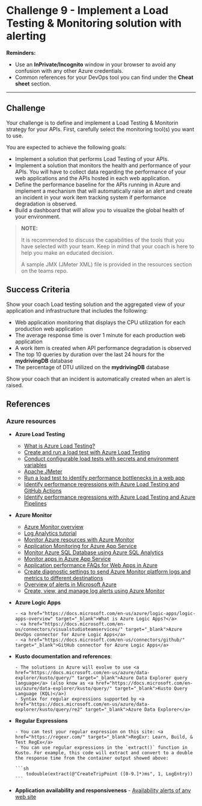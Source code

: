 # Challenge 9 - Implement a Load Testing & Monitoring solution with alerting

**Reminders:**

- Use an **InPrivate/Incognito** window in your browser to avoid any confusion with any other Azure credentials.
- Common references for your DevOps tool you can find under the **Cheat sheet** section.

---

## Challenge

Your challenge is to define and implement a Load Testing & Monitorin strategy for your APIs. First, carefully select the monitoring tool(s) you want to use.

You are expected to achieve the following goals:

- Implement a solution that performs Load Testing of your APIs.
- Implement a solution that monitors the health and performance of your APIs. You will have to collect data regarding the performance of your web applications and the APIs hosted in each web application.
- Define the performance baseline for the APIs running in Azure and implement a mechanism that will automatically raise an alert and create an incident in your work item tracking system if performance degradation is observed.
- Build a dashboard that will allow you to visualize the global health of your environment.

> **NOTE:**
>
> It is recommended to discuss the capabilities of the tools that you have selected with your team. Keep in mind that your coach is here to help you make an educated decision.
>
> A sample JMX (JMeter XML) file is provided in the resources section on the teams repo.

## Success Criteria

Show your coach Load testing solution and the aggregated view of your application and infrastructure that includes the following:

- Web application monitoring that displays the CPU utilization for each production web application
- The average response time is over 1 minute for each production web application
- A work item is created when API performance degradation is observed
- The top 10 queries by duration over the last 24 hours for the **mydrivingDB** database
- The percentage of DTU utilized on the **mydrivingDB** database

Show your coach that an incident is automatically created when an alert is raised.

## References

### Azure resources

- **Azure Load Testing**

    - <a href="https://docs.microsoft.com/en-us/azure/load-testing/overview-what-is-azure-load-testing" target="blank">What is Azure Load Testing?</a>
    - <a href="https://docs.microsoft.com/en-us/azure/load-testing/quickstart-create-and-run-load-test" target="blank">Create and run a load test with Azure Load Testing</a>
    - <a href="https://docs.microsoft.com/en-us/azure/load-testing/how-to-parameterize-load-tests" target="blank">Conduct configurable load tests with secrets and environment variables</a>
    - <a href="https://jmeter.apache.org/download_jmeter.cgi" target="blank">Apache JMeter</a>
    - <a href="https://docs.microsoft.com/en-us/azure/load-testing/tutorial-identify-bottlenecks-azure-portal" target="blank">Run a load test to identify performance bottlenecks in a web app</a>
    - <a href="https://docs.microsoft.com/en-us/azure/load-testing/tutorial-cicd-github-actions" target="blank">Identify performance regressions with Azure Load Testing and GitHub Actions</a>
    - <a href="https://docs.microsoft.com/en-us/azure/load-testing/tutorial-cicd-azure-pipelines" target="blank">Identify performance regressions with Azure Load Testing and Azure Pipelines</a>

- **Azure Monitor**

    - <a href="https://docs.microsoft.com/en-us/azure/azure-monitor/overview" target="blank">Azure Monitor overview</a>
    - <a href="https://docs.microsoft.com/en-us/azure/azure-monitor/logs/log-analytics-tutorial" target="_blank">Log Analytics tutorial</a>
    - <a href="https://docs.microsoft.com/en-us/azure/azure-monitor/essentials/monitor-azure-resource" target="_blank">Monitor Azure resources with Azure Monitor</a>
    - <a href="https://docs.microsoft.com/en-us/azure/azure-monitor/app/azure-web-apps" target="_blank">Application Monitoring for Azure App Service</a>
    - <a href="https://docs.microsoft.com/en-us/azure/azure-monitor/insights/azure-sql" target="_blank">Monitor Azure SQL Database using Azure SQL Analytics</a>
    - <a href="https://docs.microsoft.com/en-us/Azure/app-service/web-sites-monitor" target="_blank">Monitor apps in Azure App Service</a>
    - <a href="https://docs.microsoft.com/en-us/azure/app-service/faq-availability-performance-application-issues" target="_blank">Application performance FAQs for Web Apps in Azure</a>
    - <a href="https://docs.microsoft.com/en-us/azure/azure-monitor/essentials/diagnostic-settings" target="_blank">Create diagnostic settings to send Azure Monitor platform logs and metrics to different destinations</a>
    - <a href="https://docs.microsoft.com/en-us/azure/azure-monitor/alerts/alerts-overview" target="_blank">Overview of alerts in Microsoft Azure</a>
    - <a href="hhttps://docs.microsoft.com/en-us/azure/azure-monitor/alerts/alerts-log" target="_blank">Create, view, and manage log alerts using Azure Monitor</a>

- **Azure Logic Apps**

      - <a href="https://docs.microsoft.com/en-us/azure/logic-apps/logic-apps-overview" target="_blank">What is Azure Logic Apps?</a>
      - <a href="https://docs.microsoft.com/en-us/connectors/visualstudioteamservices/" target="_blank">Azure DevOps connector for Azure Logic Apps</a>
      - <a href="https://docs.microsoft.com/en-us/connectors/github/" target="_blank">GitHub connector for Azure Logic Apps</a>

- **Kusto documentation and references**:

      - The solutions in Azure will evolve to use <a href="https://docs.microsoft.com/en-us/azure/data-explorer/kusto/query/" target="_blank">Azure Data Explorer query language</a> (also know as <a href="https://docs.microsoft.com/en-us/azure/data-explorer/kusto/query/" target="_blank">Kusto Query Language (KQL)</a>)
      - Syntax for regular expressions supported by <a href="https://docs.microsoft.com/en-us/azure/data-explorer/kusto/query/re2" target="_blank">Azure Data Explorer</a>

- **Regular Expressions**

      - You can test your regular expression on this site: <a href="https://regexr.com/" target="_blank">RegExr: Learn, Build, & Test RegEx</a>
      - You can use regular expressions in the `extract()` function in Kusto. For example, this code will extract and convert to a double the response time from the container output showed above:

      ```sh
          todouble(extract(@"CreateTripPoint ([0-9.]*)ms", 1, LogEntry))
      ```

- **Application availability and responsiveness**
      - <a href="https://docs.microsoft.com/en-us/azure/azure-monitor/app/monitor-web-app-availability#alerts" target="_blank">Availability alerts of any web site</a>
